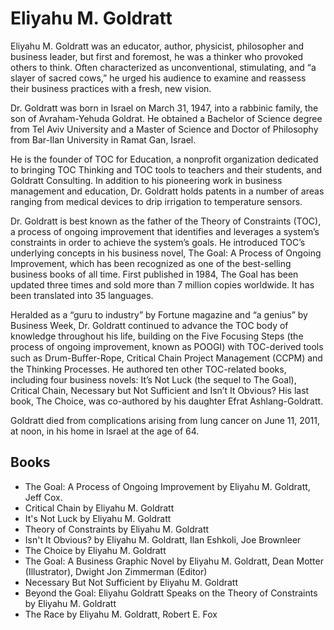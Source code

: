 # Eliyahu M. Goldratt

Eliyahu M. Goldratt was an educator, author, physicist, philosopher and business leader, but first and foremost, he was a thinker who provoked others to think. Often characterized as unconventional, stimulating, and “a slayer of sacred cows,” he urged his audience to examine and reassess their business practices with a fresh, new vision.

Dr. Goldratt was born in Israel on March 31, 1947, into a rabbinic family, the son of Avraham-Yehuda Goldrat. He obtained a Bachelor of Science degree from Tel Aviv University and a Master of Science and Doctor of Philosophy from Bar-Ilan University in Ramat Gan, Israel.

He is the founder of TOC for Education, a nonprofit organization dedicated to bringing TOC Thinking and TOC tools to teachers and their students, and Goldratt Consulting. In addition to his pioneering work in business management and education, Dr. Goldratt holds patents in a number of areas ranging from medical devices to drip irrigation to temperature sensors. 

Dr. Goldratt is best known as the father of the Theory of Constraints (TOC), a process of ongoing improvement that identifies and leverages a system’s constraints in order to achieve the system’s goals. He introduced TOC’s underlying concepts in his business novel, The Goal: A Process of Ongoing Improvement, which has been recognized as one of the best-selling business books of all time. First published in 1984, The Goal has been updated three times and sold more than 7 million copies worldwide. It has been translated into 35 languages.

Heralded as a “guru to industry” by Fortune magazine and “a genius” by Business Week, Dr. Goldratt continued to advance the TOC body of knowledge throughout his life, building on the Five Focusing Steps (the process of ongoing improvement, known as POOGI) with TOC-derived tools such as Drum-Buﬀer-Rope, Critical Chain Project Management (CCPM) and the Thinking Processes. He authored ten other TOC-related books, including four business novels: It’s Not Luck (the sequel to The Goal), Critical Chain, Necessary but Not Sufficient and Isn’t It Obvious? His last book, The Choice, was co-authored by his daughter Efrat Ashlang-Goldratt.



Goldratt died from complications arising from lung cancer on June 11, 2011, at noon, in his home in Israel at the age of 64.

## Books

* The Goal: A Process of Ongoing Improvement by Eliyahu M. Goldratt, Jeff Cox.
* Critical Chain by Eliyahu M. Goldratt
* It's Not Luck by Eliyahu M. Goldratt
* Theory of Constraints by Eliyahu M. Goldratt
* Isn't It Obvious? by Eliyahu M. Goldratt, Ilan Eshkoli, Joe Brownleer
* The Choice by Eliyahu M. Goldratt
* The Goal: A Business Graphic Novel by Eliyahu M. Goldratt, Dean Motter (Illustrator), Dwight Jon Zimmerman (Editor)
* Necessary But Not Sufficient by Eliyahu M. Goldratt
* Beyond the Goal: Eliyahu Goldratt Speaks on the Theory of Constraints by Eliyahu M. Goldratt
* The Race by Eliyahu M. Goldratt, Robert E. Fox